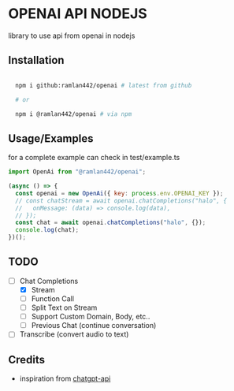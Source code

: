 # OPENAI API NODEJS

library to use api from openai in nodejs

## Installation

```bash

  npm i github:ramlan442/openai # latest from github

  # or

  npm i @ramlan442/openai # via npm
```

## Usage/Examples

for a complete example can check in test/example.ts

```javascript
import OpenAi from "@ramlan442/openai";

(async () => {
  const openai = new OpenAi({ key: process.env.OPENAI_KEY });
  // const chatStream = await openai.chatCompletions("halo", {
  //   onMessage: (data) => console.log(data),
  // });
  const chat = await openai.chatCompletions("halo", {});
  console.log(chat);
})();
```

## TODO

- [ ] Chat Completions
  - [x] Stream
  - [ ] Function Call
  - [ ] Split Text on Stream
  - [ ] Support Custom Domain, Body, etc..
  - [ ] Previous Chat (continue conversation)
- [ ] Transcribe (convert audio to text)

## Credits

- inspiration from [chatgpt-api](https://github.com/transitive-bullshit/chatgpt-api)
